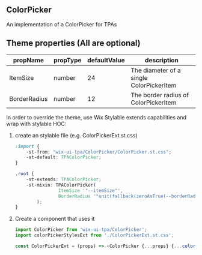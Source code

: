 ## ColorPicker
An implementation of a ColorPicker for TPAs

## Theme properties (All are optional)

| propName   | propType | defaultValue | description |
|------------|----------|--------------|-------------|
| ItemSize  | number   | 24 | The diameter of a single ColorPickerItem |
| BorderRadius  | number   | 12 | The border radius of ColorPickerItem |

In order to override the theme, use Wix Stylable extends capabilities and wrap with stylable HOC:

1. create an stylable file (e.g. ColorPickerExt.st.css)
    ``` css
    :import {
        -st-from: "wix-ui-tpa/ColorPicker/ColorPicker.st.css";
        -st-default: TPAColorPicker;
    }
    
    .root {
        -st-extends: TPAColorPicker;
        -st-mixin: TPAColorPicker(
                    ItemSize '"--itemSize"',
                    BorderRadius '"unit(fallback(zeroAsTrue(--borderRadius), 12), px)"'
            );
    }

    ```

2. Create a component that uses it
    ``` javascript
    import ColorPicker from 'wix-ui-tpa/ColorPicker';
    import colorPickerStylesExt from './ColorPickerExt.st.css';

    const ColorPickerExt = (props) => <ColorPicker {...props} {...colorPickerStylesExt('root', {}, props)}/>;

